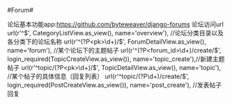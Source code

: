 #Forum#

论坛基本功能app:https://github.com/byteweaver/django-forums
论坛访问url
url(r'^$', CategoryListView.as_view(), name='overview'),  //论坛分类目录以及各分类下的论坛名称
    url(r'^(?P<pk>\d+)/$', ForumDetailView.as_view(), name='forum'),  //某个论坛下的主题帖子
    url(r'^(?P<forum_id>\d+)/create/$', login_required(TopicCreateView.as_view()), name='topic_create'),//新建主题帖子
    url(r'^topic/(?P<pk>\d+)/$', TopicDetailView.as_view(), name='topic'), //某个帖子的具体信息（回复列表）
    url(r'^topic/(?P<pk>\d+)/create/$', login_required(PostCreateView.as_view()), name='post_create'), //发表帖子回复
